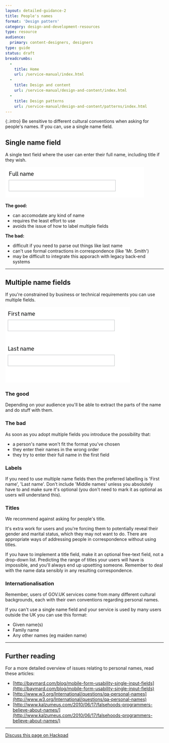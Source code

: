 ```yaml
---
layout: detailed-guidance-2
title: People's names
format: 'Design pattern'
category: design-and-development-resources
type: resource
audience:
  primary: content-designers, designers
type: guide
status: draft
breadcrumbs:
  -
    title: Home
    url: /service-manual/index.html
  -
    title: Design and content
    url: /service-manual/design-and-content/index.html
  -
    title: Design patterns
    url: /service-manual/design-and-content/patterns/index.html
---
```


{:.intro}
Be sensitive to different cultural conventions when asking for people's names.
If you can, use a single name field.


## Single name field

A single text field where the user can enter their full name, including title if they wish.

<div class="example">
  <img src="/service-manual/assets/images/design-patterns/single-name-field.png" alt="An example of a single name field">
</div>


**The good:**

* can accomodate any kind of name
* requires the least effort to use
* avoids the issue of how to label multiple fields

**The bad:**

* difficult if you need to parse out things like last name
* can't use formal contractions in correspondence (like 'Mr. Smith')
* may be difficult to integrate this apporach with legacy back-end systems

---

## Multiple name fields

If you're constrained by business or technical requirements you can use multiple fields.

<div class="example">
  <img src="/service-manual/assets/images/design-patterns/multiple-name-fields.png" alt="An example of multiple name fields">
</div>

### The good

Depending on your audience you'll be able to extract the parts of the name and do stuff with them.

### The bad

As soon as you adopt multiple fields you introduce the possibility that:

* a person's name won't fit the format you've chosen
* they enter their names in the wrong order
* they try to enter their full name in the first field



### Labels

If you need to use multiple name fields then the preferred labelling is 'First name', 'Last name'. 
Don't include 'Middle names' unless you absolutely have to and make sure it's optional (you don't need to mark it as optional as users will understand this).


### Titles

We recommend against asking for people's title. 

It's extra work for users and you're forcing them to potentially reveal their gender and marital status, 
which they may not want to do. There are appropriate ways of addressing people in correspondence without using titles.

If you have to implement a title field, make it an optional free-text field, not a drop-down list.
Predicting the range of titles your users will have is impossible, and you'll always end up upsetting someone. 
Remember to deal with the name data sensibly in any resulting correspondence.


### Internationalisation

Remember, users of GOV.UK services come from many different cultural backgrounds, each with their own conventions regarding personal names.

If you can't use a single name field and your service is used by many users outside the UK you can use this format:

- Given name(s)
- Family name
- Any other names (eg maiden name)

---

## Further reading

For a more detailed overview of issues relating to personal names, read these articles:

* [http://baymard.com/blog/mobile-form-usability-single-input-fields](http://baymard.com/blog/mobile-form-usability-single-input-fields)
* [http://www.w3.org/International/questions/qa-personal-names](http://www.w3.org/International/questions/qa-personal-names)
* [http://www.kalzumeus.com/2010/06/17/falsehoods-programmers-believe-about-names/](http://www.kalzumeus.com/2010/06/17/falsehoods-programmers-believe-about-names/)


---

[Discuss this page on Hackpad](https://designpatterns.hackpad.com/Peoples-names-mgFWXkwyPEt)

